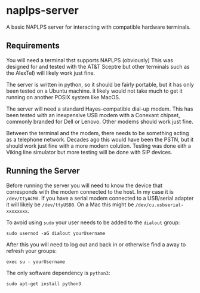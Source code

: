 # naplps-server
A basic NAPLPS server for interacting with compatible hardware terminals.

## Requirements

You will need a terminal thst supports NAPLPS (obviously) This was designed for and tested with the AT&T Sceptre but other terminals such as the AlexTel) will likely work just fine.

The server is written in python, so it should be fairly portable, but it has only been tested on a Ubuntu machine. it likely would not take much to get it running on another POSIX system like MacOS.

The server will need a standard Hayes-compatible dial-up modem. This has been tested with an inexpensive USB modem with a Conexant chipset, commonly branded for Dell or Lenovo. Other modems should work just fine.

Between the terminal and the modem, there needs to be something acting as a telephone network. Decades ago this would have been the PSTN, but it should work just fine with a more modern colution. Testing was done eith a Viking line simulator but more testing will be done with SIP devices.

## Running the Server

Before running the server you will need to know the device that corresponds with the modem connected to the host. In my case it is `/dev/ttyACM0`. If you have a serial modem connected to a USB/serial adapter it will likely be `/dev/ttyUSB0`. On a Mac this might be `/dev/cu.usbserial-xxxxxxxx`.

To avoid using `sudo` your user needs to be added to the `dialout` group:

```
sudo usernod -aG dialout yourUsername
```

After this you will need to log out and back in or otherwise find a away to refresh your groups:

```
exec su - yourUsername
```

The only software dependency is `python3`:

```
sudo apt-get install python3
```

